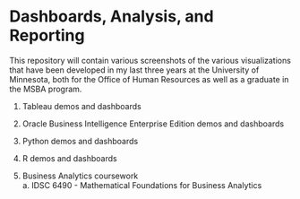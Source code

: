 # Dashboards, Analysis, and Reporting

This repository will contain various screenshots of the various visualizations that have been developed in my last three years at the University of Minnesota, both for the Office of Human Resources as well as a graduate in the MSBA program.

1.  Tableau demos and dashboards

2.  Oracle Business Intelligence Enterprise Edition demos and dashboards

3.  Python demos and dashboards

4.  R demos and dashboards

5.  Business Analytics coursework <br/>
  a.  IDSC 6490 - Mathematical Foundations for Business Analytics
